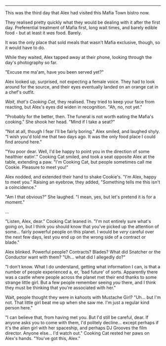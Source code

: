 ----

This was the third day that Alex had visited this Mafia Town bistro now.

They realised pretty quickly what they would be dealing with it after the first day. Preferential treatment of Mafia first, long wait times, and barely edible food - but at least it *was* food. Barely.

It was the only place that sold meals that wasn't Mafia exclusive, though, so it would have to do.

While they waited, Alex tapped away at their phone, looking through the day's photography so far.

"Excuse me ma'am, have you been served yet?"

Alex looked up, surprised, not expecting a female voice. They had to look around for the source, and their eyes eventually landed on an orange cat in a chef's outfit.

*Wait, that's Cooking Cat*, they realised. They tried to keep your face from reacting, but Alex's eyes did widen in recognition. "Ah, no, not yet."

"Probably for the better, then. The funeral is not worth eating the Mafia's cooking." She shook her head. "Mind if I take a seat?"

"Not at all, though I fear I'll be fairly boring." Alex smiled, and laughed shyly. "I wish you'd told me that two days ago. It was the only food place I could find around here."

"You poor dear. Well, I'd be happy to point you in the direction of some healthier eatin'." Cooking Cat smiled, and took a seat opposite Alex at the table, extending a paw. "I'm Cooking Cat, but people sometimes call me Cookie. Pleasure to meet you!"

Alex nodded, and extended their hand to shake Cookie's. "I'm Alex, happy to meet you." Raising an eyebrow, they added, "Something tells me this isn't a coincidence."

"Am I that obvious?" She laughed. "I mean, yes, but let's pretend it is for a moment."

...

"Listen, Alex, dear." Cooking Cat leaned in. "I'm not entirely sure what's going on, but I think you should know that you've picked up the attention of some... fairly powerful people on this planet. I would be *very* careful over the next few days, lest you end up on the wrong side of a contract or blade."

Alex blinked. Powerful people? Contracts? Blades? What did Snatcher or the Conductor want with them? "Uh... what did I allegedly do?"

"I don't know. What I do understand, getting what information I can, is that a number of people experienced a, er, 'bad future' of sorts. Apparently there was a castle where people across the planet met their end thanks to some strange little girl. But a few people remember seeing *you* there, and I think they must be thinking that you're associated with her."

Wait, people thought they were in kahoots with Mustache Girl? "Uh... but I'm not. That little girl beat me up when she saw me. I'm just a regular kind person here."

"I can believe that, from having met you. But I'd still be careful, dear. If anyone asks you to come with them, I'd politely decline... except perhaps if it's the alien girl with her spaceship, and perhaps DJ Grooves the film director. Anyone else... I'd watch out." Cooking Cat rested her paws on Alex's hands. "You've got this, Alex."